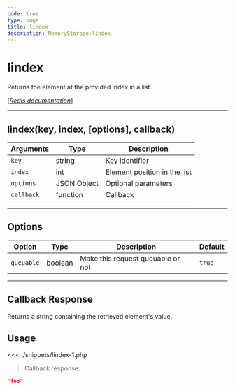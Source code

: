 ```yaml
---
code: true
type: page
title: lindex
description: MemoryStorage:lindex
---
```


# lindex

Returns the element at the provided index in a list.

[[_Redis documentation_]](https://redis.io/commands/lindex)

---

## lindex(key, index, [options], callback)

| Arguments  | Type        | Description                  |
| ---------- | ----------- | ---------------------------- |
| `key`      | string      | Key identifier               |
| `index`    | int         | Element position in the list |
| `options`  | JSON Object | Optional parameters          |
| `callback` | function    | Callback                     |

---

## Options

| Option     | Type    | Description                       | Default |
| ---------- | ------- | --------------------------------- | ------- |
| `queuable` | boolean | Make this request queuable or not | `true`  |

---

## Callback Response

Returns a string containing the retrieved element's value.

## Usage

<<< ./snippets/lindex-1.php

> Callback response:

```json
"foo"
```
